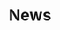 ---
draft: true
title: News
description: 'News from Arkansas Ecological Services Field Office.'
query: 'Arkansas Ecological Services Field Office'
section: news
facebook: Arkansas-Ecological-Services-Field-Office-446739728815636
type: field-station
nav: News
tags:
    - 'Arkansas Ecological Services Field Office'
updated: 'September 12th, 2019'
---